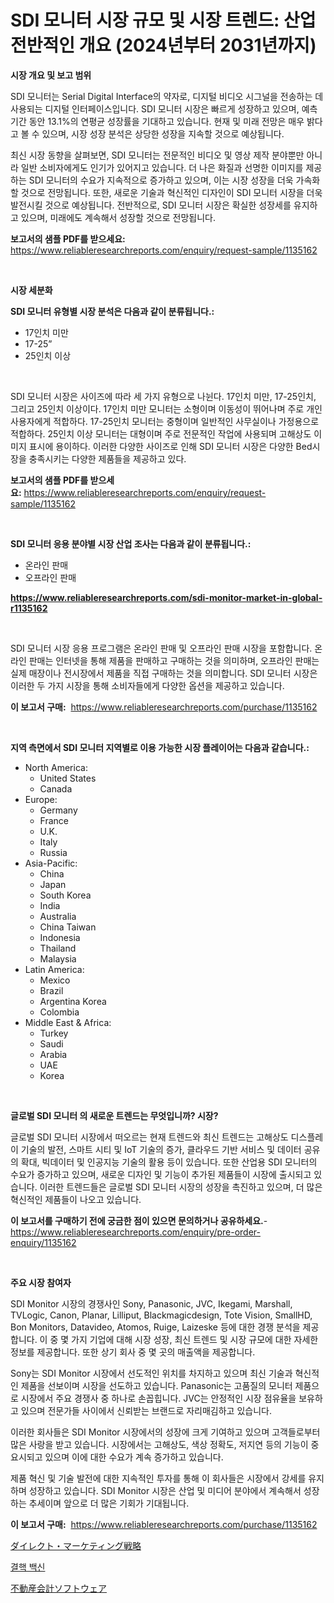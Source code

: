 <p><h1>SDI 모니터 시장 규모 및 시장 트렌드: 산업 전반적인 개요 (2024년부터 2031년까지)</h1></p><p><strong>시장 개요 및 보고 범위</strong></p>
<p><p>SDI 모니터는 Serial Digital Interface의 약자로, 디지털 비디오 시그널을 전송하는 데 사용되는 디지털 인터페이스입니다. SDI 모니터 시장은 빠르게 성장하고 있으며, 예측 기간 동안 13.1%의 연평균 성장률을 기대하고 있습니다. 현재 및 미래 전망은 매우 밝다고 볼 수 있으며, 시장 성장 분석은 상당한 성장을 지속할 것으로 예상됩니다.</p><p>최신 시장 동향을 살펴보면, SDI 모니터는 전문적인 비디오 및 영상 제작 분야뿐만 아니라 일반 소비자에게도 인기가 있어지고 있습니다. 더 나은 화질과 선명한 이미지를 제공하는 SDI 모니터의 수요가 지속적으로 증가하고 있으며, 이는 시장 성장을 더욱 가속화할 것으로 전망됩니다. 또한, 새로운 기술과 혁신적인 디자인이 SDI 모니터 시장을 더욱 발전시킬 것으로 예상됩니다. 전반적으로, SDI 모니터 시장은 확실한 성장세를 유지하고 있으며, 미래에도 계속해서 성장할 것으로 전망됩니다.</p></p>
<p><strong>보고서의 샘플 PDF를 받으세요:</strong> <a href="https://www.reliableresearchreports.com/enquiry/request-sample/1135162">https://www.reliableresearchreports.com/enquiry/request-sample/1135162</a></p>
<p>&nbsp;</p>
<p><strong>시장 세분화</strong></p>
<p><strong>SDI 모니터 유형별 시장 분석은 다음과 같이 분류됩니다.:</strong></p>
<p><ul><li>17인치 미만</li><li>17-25”</li><li>25인치 이상</li></ul></p>
<p>&nbsp;</p>
<p><p>SDI 모니터 시장은 사이즈에 따라 세 가지 유형으로 나뉜다. 17인치 미만, 17-25인치, 그리고 25인치 이상이다. 17인치 미만 모니터는 소형이며 이동성이 뛰어나며 주로 개인 사용자에게 적합하다. 17-25인치 모니터는 중형이며 일반적인 사무실이나 가정용으로 적합하다. 25인치 이상 모니터는 대형이며 주로 전문적인 작업에 사용되며 고해상도 이미지 표시에 용이하다. 이러한 다양한 사이즈로 인해 SDI 모니터 시장은 다양한 Bed시장을 충족시키는 다양한 제품들을 제공하고 있다.</p></p>
<p><strong>보고서의 샘플 PDF를 받으세요:</strong>&nbsp;<a href="https://www.reliableresearchreports.com/enquiry/request-sample/1135162">https://www.reliableresearchreports.com/enquiry/request-sample/1135162</a></p>
<p>&nbsp;</p>
<p><strong> SDI 모니터 응용 분야별 시장 산업 조사는 다음과 같이 분류됩니다.:</strong></p>
<p><ul><li>온라인 판매</li><li>오프라인 판매</li></ul></p>
<p><strong><a href="https://www.reliableresearchreports.com/sdi-monitor-market-in-global-r1135162">https://www.reliableresearchreports.com/sdi-monitor-market-in-global-r1135162</a></strong></p>
<p>&nbsp;</p>
<p><p>SDI 모니터 시장 응용 프로그램은 온라인 판매 및 오프라인 판매 시장을 포함합니다. 온라인 판매는 인터넷을 통해 제품을 판매하고 구매하는 것을 의미하며, 오프라인 판매는 실제 매장이나 전시장에서 제품을 직접 구매하는 것을 의미합니다. SDI 모니터 시장은 이러한 두 가지 시장을 통해 소비자들에게 다양한 옵션을 제공하고 있습니다.</p></p>
<p><strong>이 보고서 구매:</strong>&nbsp; <a href="https://www.reliableresearchreports.com/purchase/1135162">https://www.reliableresearchreports.com/purchase/1135162</a></p>
<p>&nbsp;</p>
<p><strong>지역 측면에서 SDI 모니터 지역별로 이용 가능한 시장 플레이어는 다음과 같습니다.:</strong></p>
<p><ul>
    <li>
        North America:
        <ul>
            <li>United States</li>
            <li>Canada</li>
        </ul>
    </li>
    <li>
        Europe:
        <ul>
            <li>Germany</li>
            <li>France</li>
            <li>U.K.</li>
            <li>Italy</li>
            <li>Russia</li>
        </ul>
    </li>
    <li>
        Asia-Pacific:
        <ul>
            <li>China</li>
            <li>Japan</li>
            <li>South Korea</li>
            <li>India</li>
            <li>Australia</li>
            <li>China Taiwan</li>
            <li>Indonesia</li>
            <li>Thailand</li>
            <li>Malaysia</li>
        </ul>
    </li>
    <li>
        Latin America:
        <ul>
            <li>Mexico</li>
            <li>Brazil</li>
            <li>Argentina Korea</li>
            <li>Colombia</li>
        </ul>
    </li>
    <li>
        Middle East & Africa:
        <ul>
            <li>Turkey</li>
            <li>Saudi</li>
            <li>Arabia</li>
            <li>UAE</li>
            <li>Korea</li>
        </ul>
    </li>
    </ul></p>
<p>&nbsp;</p>
<p><strong>글로벌 SDI 모니터 의 새로운 트렌드는 무엇입니까? 시장?</strong></p>
<p><p>글로벌 SDI 모니터 시장에서 떠오르는 현재 트렌드와 최신 트렌드는 고해상도 디스플레이 기술의 발전, 스마트 시티 및 IoT 기술의 증가, 클라우드 기반 서비스 및 데이터 공유의 확대, 빅데이터 및 인공지능 기술의 활용 등이 있습니다. 또한 산업용 SDI 모니터의 수요가 증가하고 있으며, 새로운 디자인 및 기능이 추가된 제품들이 시장에 출시되고 있습니다. 이러한 트렌드들은 글로벌 SDI 모니터 시장의 성장을 촉진하고 있으며, 더 많은 혁신적인 제품들이 나오고 있습니다.</p></p>
<p><strong>이 보고서를 구매하기 전에 궁금한 점이 있으면 문의하거나 공유하세요.</strong>- <a href="https://www.reliableresearchreports.com/enquiry/pre-order-enquiry/1135162">https://www.reliableresearchreports.com/enquiry/pre-order-enquiry/1135162</a></p>
<p>&nbsp;</p>
<p><strong>주요 시장 참여자</strong></p>
<p><p>SDI Monitor 시장의 경쟁사인 Sony, Panasonic, JVC, Ikegami, Marshall, TVLogic, Canon, Planar, Lilliput, Blackmagicdesign, Tote Vision, SmallHD, Bon Monitors, Datavideo, Atomos, Ruige, Laizeske 등에 대한 경쟁 분석을 제공합니다. 이 중 몇 가지 기업에 대해 시장 성장, 최신 트렌드 및 시장 규모에 대한 자세한 정보를 제공합니다. 또한 상기 회사 중 몇 곳의 매출액을 제공합니다.</p><p>Sony는 SDI Monitor 시장에서 선도적인 위치를 차지하고 있으며 최신 기술과 혁신적인 제품을 선보이며 시장을 선도하고 있습니다. Panasonic는 고품질의 모니터 제품으로 시장에서 주요 경쟁사 중 하나로 손꼽힙니다. JVC는 안정적인 시장 점유율을 보유하고 있으며 전문가들 사이에서 신뢰받는 브랜드로 자리매김하고 있습니다.</p><p>이러한 회사들은 SDI Monitor 시장에서의 성장에 크게 기여하고 있으며 고객들로부터 많은 사랑을 받고 있습니다. 시장에서는 고해상도, 색상 정확도, 저지연 등의 기능이 중요시되고 있으며 이에 대한 수요가 계속 증가하고 있습니다.</p><p>제품 혁신 및 기술 발전에 대한 지속적인 투자를 통해 이 회사들은 시장에서 강세를 유지하며 성장하고 있습니다. SDI Monitor 시장은 산업 및 미디어 분야에서 계속해서 성장하는 추세이며 앞으로 더 많은 기회가 기대됩니다.</p></p>
<p><strong>이 보고서 구매:</strong>&nbsp;&nbsp;<a href="https://www.reliableresearchreports.com/purchase/1135162">https://www.reliableresearchreports.com/purchase/1135162</a></p>
<p><p><a href="https://medium.com/@aaronanfotrrd897367/%E7%9B%B4%E6%8E%A5%E3%83%9E%E3%83%BC%E3%82%B1%E3%83%86%E3%82%A3%E3%83%B3%E3%82%B0%E6%88%A6%E7%95%A5%E5%B8%82%E5%A0%B4-2031%E5%B9%B4%E3%81%BE%E3%81%A7%E3%81%AE%E5%8B%95%E5%90%91-%E4%BA%88%E6%B8%AC-%E7%AB%B6%E4%BA%89%E5%88%86%E6%9E%90-316fea47a112">ダイレクト・マーケティング戦略</a></p><p><a href="https://medium.com/@electat2023/%EA%B2%B0%ED%95%B5-%EB%B0%B1%EC%8B%A0-%EC%8B%9C%EC%9E%A5%EC%9D%80-2031%EB%85%84%EA%B9%8C%EC%A7%80%EC%9D%98-%EC%8B%9C%EC%9E%A5-%EC%A0%90%EC%9C%A0%EC%9C%A8-%EA%B7%9C%EB%AA%A8-%EB%B0%8F-%EC%98%88%EC%B8%A1%EC%9D%84-%EC%A4%91%EC%A0%90%EC%9C%BC%EB%A1%9C-%ED%95%A9%EB%8B%88%EB%8B%A4-731fa2c7d20e">결핵 백신</a></p><p><a href="https://medium.com/@jacobkelly525/%E4%B8%8D%E5%8B%95%E7%94%A3%E4%BC%9A%E8%A8%88%E3%82%BD%E3%83%95%E3%83%88%E3%82%A6%E3%82%A7%E3%82%A2%E5%B8%82%E5%A0%B4%E3%82%A4%E3%83%B3%E3%82%B5%E3%82%A4%E3%83%88-%E5%B8%82%E5%A0%B4%E5%8B%95%E5%90%91-%E6%88%90%E9%95%B7-%E4%BA%88%E6%B8%AC-2024%E5%B9%B4%E3%81%8B%E3%82%892031%E5%B9%B4%E3%81%BE%E3%81%A7-91b5c5afe309">不動産会計ソフトウェア</a></p></p>